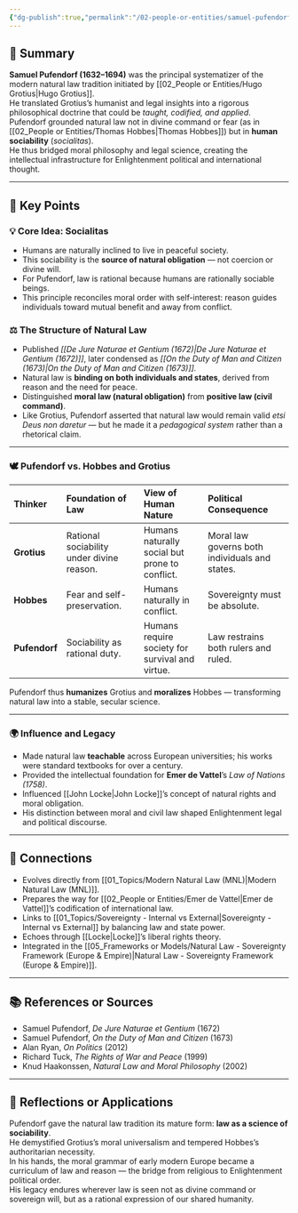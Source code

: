 ```yaml
---
{"dg-publish":true,"permalink":"/02-people-or-entities/samuel-pufendorf/","title":"Samuel Pufendorf","tags":[null,null,null,null,null]}
---
```



## 🧭 Summary
**Samuel Pufendorf (1632–1694)** was the principal systematizer of the modern natural law tradition initiated by [[02_People or Entities/Hugo Grotius\|Hugo Grotius]].  
He translated Grotius’s humanist and legal insights into a rigorous philosophical doctrine that could be *taught, codified, and applied*.  
Pufendorf grounded natural law not in divine command or fear (as in [[02_People or Entities/Thomas Hobbes\|Thomas Hobbes]]) but in **human sociability** (*socialitas*).  
He thus bridged moral philosophy and legal science, creating the intellectual infrastructure for Enlightenment political and international thought.

---

## 🧩 Key Points

### 💡 Core Idea: Socialitas
- Humans are naturally inclined to live in peaceful society.  
- This sociability is the **source of natural obligation** — not coercion or divine will.  
- For Pufendorf, law is rational because humans are rationally sociable beings.  
- This principle reconciles moral order with self-interest: reason guides individuals toward mutual benefit and away from conflict.  

### ⚖️ The Structure of Natural Law
- Published *[[De Jure Naturae et Gentium (1672)\|De Jure Naturae et Gentium (1672)]]*, later condensed as *[[On the Duty of Man and Citizen (1673)\|On the Duty of Man and Citizen (1673)]].*  
- Natural law is **binding on both individuals and states**, derived from reason and the need for peace.  
- Distinguished **moral law (natural obligation)** from **positive law (civil command)**.  
- Like Grotius, Pufendorf asserted that natural law would remain valid *etsi Deus non daretur* — but he made it a *pedagogical system* rather than a rhetorical claim.  

---

### 🕊️ Pufendorf vs. Hobbes and Grotius
| Thinker | Foundation of Law | View of Human Nature | Political Consequence |
|:--|:--|:--|:--|
| **Grotius** | Rational sociability under divine reason. | Humans naturally social but prone to conflict. | Moral law governs both individuals and states. |
| **Hobbes** | Fear and self-preservation. | Humans naturally in conflict. | Sovereignty must be absolute. |
| **Pufendorf** | Sociability as rational duty. | Humans require society for survival and virtue. | Law restrains both rulers and ruled. |

Pufendorf thus **humanizes** Grotius and **moralizes** Hobbes — transforming natural law into a stable, secular science.  

---

### 🌍 Influence and Legacy
- Made natural law **teachable** across European universities; his works were standard textbooks for over a century.  
- Provided the intellectual foundation for **Emer de Vattel**’s *Law of Nations (1758)*.  
- Influenced [[John Locke\|John Locke]]’s concept of natural rights and moral obligation.  
- His distinction between moral and civil law shaped Enlightenment legal and political discourse.  

---

## 🔗 Connections
- Evolves directly from [[01_Topics/Modern Natural Law (MNL)\|Modern Natural Law (MNL)]].  
- Prepares the way for [[02_People or Entities/Emer de Vattel\|Emer de Vattel]]’s codification of international law.  
- Links to [[01_Topics/Sovereignty - Internal vs External\|Sovereignty - Internal vs External]] by balancing law and state power.  
- Echoes through [[Locke\|Locke]]’s liberal rights theory.  
- Integrated in the [[05_Frameworks or Models/Natural Law - Sovereignty Framework (Europe & Empire)\|Natural Law - Sovereignty Framework (Europe & Empire)]].  

---

## 📚 References or Sources
- Samuel Pufendorf, *De Jure Naturae et Gentium* (1672)  
- Samuel Pufendorf, *On the Duty of Man and Citizen* (1673)  
- Alan Ryan, *On Politics* (2012)  
- Richard Tuck, *The Rights of War and Peace* (1999)  
- Knud Haakonssen, *Natural Law and Moral Philosophy* (2002)  

---

## 💬 Reflections or Applications
Pufendorf gave the natural law tradition its mature form: **law as a science of sociability**.  
He demystified Grotius’s moral universalism and tempered Hobbes’s authoritarian necessity.  
In his hands, the moral grammar of early modern Europe became a curriculum of law and reason — the bridge from religious to Enlightenment political order.  
His legacy endures wherever law is seen not as divine command or sovereign will, but as a rational expression of our shared humanity.